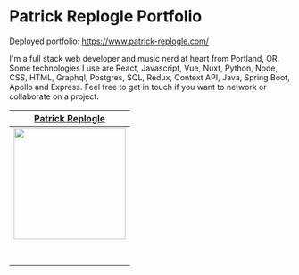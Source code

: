 # Patrick Replogle Portfolio

Deployed portfolio: https://www.patrick-replogle.com/

I'm a full stack web developer and music nerd at heart from Portland, OR. Some technologies I use are React, Javascript, Vue, Nuxt, Python, Node, CSS, HTML, Graphql, Postgres, SQL, Redux, Context API, Java, Spring Boot, Apollo and Express. Feel free to get in touch if you want to network or collaborate on a project.

|                                                          [Patrick Replogle](https://github.com/patrick-replogle)                                                          |
| :-----------------------------------------------------------------------------------------------------------------------------------------------------------------------: |
| [<img src="https://avatars2.githubusercontent.com/u/50844285?s=400&u=7ffa88c4c221bf888b1771fec72530ac156d90c6&v=4" width = "200" />](https://github.com/patrick-replogle) |
|                                       [<img src="https://github.com/favicon.ico" width="15"> ](https://github.com/patrick-replogle)                                       |
|                [ <img src="https://static.licdn.com/sc/h/al2o9zrvru7aqj8e1x2rzsrca" width="15"> ](https://www.linkedin.com/in/patrick-replogle-409a92193/)                |
